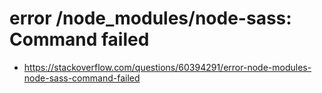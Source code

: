 # error /node_modules/node-sass: Command failed

- https://stackoverflow.com/questions/60394291/error-node-modules-node-sass-command-failed
